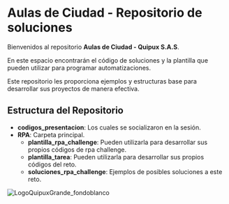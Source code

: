 # Aulas de Ciudad - Repositorio de soluciones

Bienvenidos al repositorio **Aulas de Ciudad - Quipux S.A.S**.

En este espacio encontrarán el código de soluciones y la plantilla que pueden utilizar para programar automatizaciones.

Este repositorio les proporciona ejemplos y estructuras base para desarrollar sus proyectos de manera efectiva.

## Estructura del Repositorio

- **codigos_presentacion**: Los cuales se socializaron en la sesión.
- **RPA**: Carpeta principal.
  - **plantilla_rpa_challenge**: Pueden utilizarla para desarrollar sus propios códigos de rpa challenge.
  - **plantilla_tarea**: Pueden utilizarla para desarrollar sus propios códigos del reto.
  - **soluciones_rpa_challenge**: Ejemplos de posibles soluciones a este reto.
 

![LogoQuipuxGrande_fondoblanco](https://github.com/user-attachments/assets/1c03fc79-c840-42b8-8477-58ad3b727c4d)

